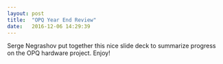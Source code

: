 ```yaml
---
layout: post
title:  "OPQ Year End Review"
date:   2016-12-06 14:29:39
---
```


Serge Negrashov put together this nice slide deck to summarize progress on the OPQ hardware project. Enjoy!

<script async class="speakerdeck-embed" data-id="6f81fecaf2da4fbfa41a715a6389789b" data-ratio="1.33333333333333" src="//speakerdeck.com/assets/embed.js"></script>

